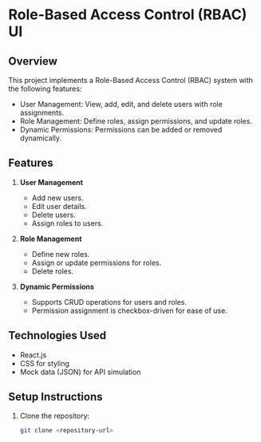 # Role-Based Access Control (RBAC) UI

## Overview

This project implements a Role-Based Access Control (RBAC) system with the following features:
- User Management: View, add, edit, and delete users with role assignments.
- Role Management: Define roles, assign permissions, and update roles.
- Dynamic Permissions: Permissions can be added or removed dynamically.

## Features
1. **User Management**
   - Add new users.
   - Edit user details.
   - Delete users.
   - Assign roles to users.

2. **Role Management**
   - Define new roles.
   - Assign or update permissions for roles.
   - Delete roles.

3. **Dynamic Permissions**
   - Supports CRUD operations for users and roles.
   - Permission assignment is checkbox-driven for ease of use.

## Technologies Used
- React.js
- CSS for styling
- Mock data (JSON) for API simulation

## Setup Instructions

1. Clone the repository:
   ```bash
   git clone <repository-url>
